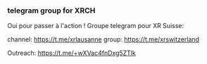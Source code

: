 ### telegram group for XRCH

Oui pour passer à l'action ! 
Groupe telegram pour XR Suisse: 

channel: https://t.me/xrlausanne
group: https://t.me/xrswitzerland

Outreach: https://t.me/+wXVac4fnDxg5ZTlk
